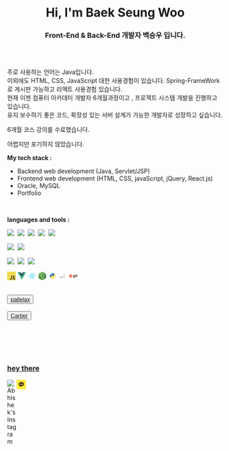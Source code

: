 <h1 align="center">Hi, I'm Baek Seung Woo</h1>
<h3 align="center">
  Front-End & Back-End 개발자 백승우 입니다.
</h3>
<br /><br />
<p>
  주로 사용하는 언어는 Java입니다. <br>
  이외에도 HTML, CSS, JavaScript  대한 사용경험이 있습니다.
  Spring-FrameWork로 게시판 가능하고 리액트 사용경험 있습니다. <br>                  
  현재 이젠 컴퓨터 아카데미 개발자 6개월과정이고 ,  프로젝트 시스템 개발을 진행하고 있습니다.<br>
  유지 보수하기 좋은 코드, 확장성 있는 서버 설계가 가능한 개발자로 성장하고 싶습니다.
</p>
<p>
  6개월 코스 강의를 수료했습니다.
</p>
  
어렵지만 포기하지 않았습니다.
<br>

**My tech stack :**  
- Backend web development (Java, Servlet/JSP)
- Frontend web development (HTML, CSS, javaScript, jQuery, React.js)
- Oracle, MySQL
- Portfolio
<br>


**languages and tools :**
<!-- 뱃지 사용방법 -->
  <!-- 뱃지 아이콘 사이트 -->
  <!--   <img src="https://img.shields.io/badge/{내용}-{배경 색깔}?style={스타일}&logo={로고이름}&logoColor={로고 색깔}"/> -->
  
<p><img src="https://img.shields.io/badge/HTML5-E34F26?style=flat&logo=html5&logoColor=white"/>&nbsp;&nbsp;<img src="https://img.shields.io/badge/CSS3-1572B6?style=flat&logo=css3&logoColor=white"/>&nbsp;&nbsp;<img src="https://img.shields.io/badge/JavaScript-gray?style=flat&logo=JavaScript&logoColor=F7DF1E"/>&nbsp;&nbsp;<img src="https://img.shields.io/badge/jQuery-0769AD?style=flat&logo=jQuery&logoColor=339933"/>&nbsp;&nbsp;<img src="https://img.shields.io/badge/React-white?style=flat&logo=React&logoColor=61DAFB"/></p>

<p><img src="https://img.shields.io/badge/Oracle-F80000?style=flat&logo=Oracle&logoColor=4479A1"/>&nbsp;&nbsp;<img src="https://img.shields.io/badge/JAVA-8F0000?style=flat&logo&logoColor=4479A1"/></p>

<p><img src="https://img.shields.io/badge/Notion-ffffff?style=flat&logo=Notion&logoColor=black"/>&nbsp;&nbsp;<img src="https://img.shields.io/badge/GitHub-gray?style=flat&logo=GitHub&logoColor=black"/>&nbsp;&nbsp;<img src="https://img.shields.io/badge/Git-blue?style=flat&logo=Git&logoColor=F05032"/>&nbsp;&nbsp;</p>
<code><img height="20" src="https://raw.githubusercontent.com/github/explore/80688e429a7d4ef2fca1e82350fe8e3517d3494d/topics/javascript/javascript.png"></code>
<code><img height="20" src="https://raw.githubusercontent.com/github/explore/80688e429a7d4ef2fca1e82350fe8e3517d3494d/topics/vue/vue.png"></code>
<code><img height="20" src="https://raw.githubusercontent.com/github/explore/80688e429a7d4ef2fca1e82350fe8e3517d3494d/topics/react/react.png"></code>
<code><img height="20" src="https://raw.githubusercontent.com/github/explore/80688e429a7d4ef2fca1e82350fe8e3517d3494d/topics/nodejs/nodejs.png"></code>
<code><img height="20" src="https://raw.githubusercontent.com/github/explore/80688e429a7d4ef2fca1e82350fe8e3517d3494d/topics/python/python.png"></code>
<code><img height="20" src="https://raw.githubusercontent.com/github/explore/80688e429a7d4ef2fca1e82350fe8e3517d3494d/topics/mysql/mysql.png"></code>
<code><img height="20" src="https://raw.githubusercontent.com/github/explore/80688e429a7d4ef2fca1e82350fe8e3517d3494d/topics/git/git.png"></code>
<br>
<br>

<button><a href="http://speedbaek.dothome.co.kr/pallelax/index.html" class="btn btn-primary" > pallelax </button> <br /><br />
<button><a href="http://speedbaek.dothome.co.kr/Cartier/index.html" class="btn btn-primary" > Cartier </button>

<br /><br />


<br />

### hey there 
<a href="https://www.instagram.com/">
  <img align="left" alt="Abhishek's Instagram" width="22px" src="https://raw.githubusercontent.com/hussainweb/hussainweb/main/icons/instagram.png" />
</a>
<a href="https://pf.kakao.com/">
  <img align="left" alt="kakao" width="22px"  src="https://github.com/sw1134/sw1134/blob/main/kakao.png?raw=true" />
</a>

